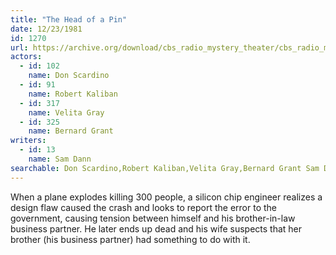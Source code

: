 ```yaml
---
title: "The Head of a Pin"
date: 12/23/1981
id: 1270
url: https://archive.org/download/cbs_radio_mystery_theater/cbs_radio_mystery_theater-1251-1300.zip/cbs_radio_mystery_theater-1251-1300%2Fcbsrmt_1270_the_head_of_a_pin.mp3
actors:  
  - id: 102
    name: Don Scardino  
  - id: 91
    name: Robert Kaliban  
  - id: 317
    name: Velita Gray  
  - id: 325
    name: Bernard Grant
writers:  
  - id: 13
    name: Sam Dann
searchable: Don Scardino,Robert Kaliban,Velita Gray,Bernard Grant Sam Dann
---
```

When a plane explodes killing 300 people, a silicon chip engineer realizes a design flaw caused the crash and looks to report the error to the government, causing tension between himself and his brother-in-law business partner. He later ends up dead and his wife suspects that her brother (his business partner) had something to do with it.